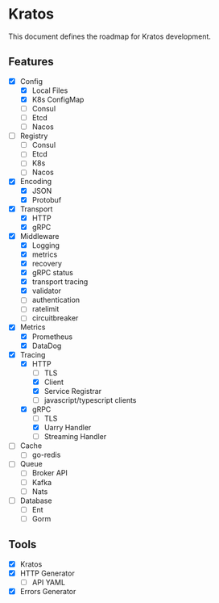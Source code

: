 # Kratos

This document defines the roadmap for Kratos development.

## Features
- [x] Config
    - [x] Local Files
    - [x] K8s ConfigMap
    - [ ] Consul
    - [ ] Etcd
    - [ ] Nacos
- [ ] Registry
    - [ ] Consul
    - [ ] Etcd
    - [ ] K8s
    - [ ] Nacos
- [x] Encoding
    - [x] JSON
    - [x] Protobuf
- [x] Transport
    - [x] HTTP
    - [x] gRPC
- [x] Middleware
    - [x] Logging
    - [x] metrics
    - [x] recovery
    - [x] gRPC status
    - [x] transport tracing
    - [x] validator
    - [ ] authentication
    - [ ] ratelimit
    - [ ] circuitbreaker
- [x] Metrics
    - [x] Prometheus
    - [x] DataDog
- [x] Tracing
    - [x] HTTP
        - [ ] TLS
        - [x] Client
        - [x] Service Registrar
        - [ ] javascript/typescript clients
    - [x] gRPC
        - [ ] TLS
        - [x] Uarry Handler
        - [ ] Streaming Handler
- [ ] Cache
    - [ ] go-redis
- [ ] Queue
    - [ ] Broker API
    - [ ] Kafka
    - [ ] Nats
- [ ] Database
    - [ ] Ent
    - [ ] Gorm

## Tools
- [x] Kratos
- [x] HTTP Generator
    - [ ] API YAML
- [x] Errors Generator
